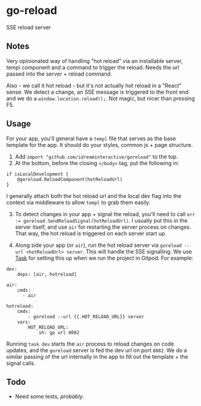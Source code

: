 # go-reload
SSE reload server

## Notes

Very opinionated way of handling "hot reload" via an installable server, templ component and a command to trigger the reload. Needs the url passed into the server + reload command.


Also - we call it hot reload - but it's not actually hot reload in a "React" sense. We detect a change, an SSE message is triggered to the front end and we do a `window.location.reload();`. Not magic, but nicer than pressing F5.

## Usage

For your app, you'll general have a `templ` file that serves as the base template for the app. It should do your styles, common js + page structure. 

1. Add `import "github.com/idreaminteractive/goreload"` to the top.
2. At the bottom, before the closing `</body>` tag, put the following in:


```
if isLocalDevelopment {
    @goreload.ReloadComponent(hotReloadUrl)
}
```

I generally attach both the hot reload url and the local dev flag into the context via middleware to allow `templ` to grab them easily.

3. To detect changes in your app + signal the reload, you'll need to call `err := goreload.SendReloadSignal(hotReloadUrl)`. I usually put this in the server itself, and use `air` for restarting the server process on changes. That way, the hot reload is triggered on each server start up.

4. Along side your app (or `air`), run the hot reload server via `goreload --url <hotReloadUrl> server`. This will handle the SSE signalling. We use [Task](https://github.com/go-task/task) for setting this up when we run the project in Gitpod. For example:

```
dev:
    deps: [air, hotreload]

air:
    cmds:
      - air

hotreload:
    cmds:
        - goreload --url {{.HOT_RELOAD_URL}} server
    vars:
        HOT_RELOAD_URL:
            sh: gp url 8082
```

Running `task dev` starts the `air` process to reload changes on code updates, and the `goreload` server is fed the dev url on port `8082`. We do a similar passing of the url internally in the app to fill out the template + the signal calls.

## Todo 

- Need some tests, _probably_.